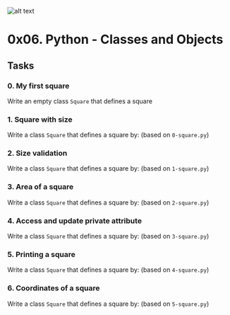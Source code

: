 ![alt text](https://1000marcas.net/wp-content/uploads/2020/11/Python-logo.png)
# 0x06. Python - Classes and Objects

## Tasks
### 0. My first square
Write an empty class `Square` that defines a square

### 1. Square with size
Write a class `Square` that defines a square by: (based on `0-square.py`)

### 2. Size validation
Write a class `Square` that defines a square by: (based on `1-square.py`)

### 3. Area of a square
Write a class `Square` that defines a square by: (based on `2-square.py`)

### 4. Access and update private attribute
Write a class `Square` that defines a square by: (based on `3-square.py`)

### 5. Printing a square
Write a class `Square` that defines a square by: (based on `4-square.py`)

### 6. Coordinates of a square
Write a class `Square` that defines a square by: (based on `5-square.py`)